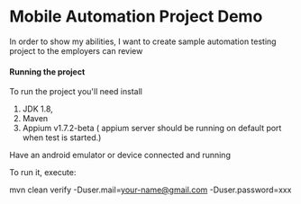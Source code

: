 # Mobile Automation Project Demo
In order to show my abilities, I want to create sample automation testing project to the employers can review

#### Running the project

To run the project you'll need install

1. JDK 1.8, 
2. Maven 
3. Appium v1.7.2-beta ( appium server should be running on default port when test is started.)

Have an android emulator or device connected and running

To run it, execute:

mvn clean verify -Duser.mail=your-name@gmail.com -Duser.password=xxx
